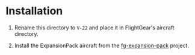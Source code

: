 Installation
============

1. Rename this directory to `V-22` and place it in FlightGear's aircraft directory.

2. Install the ExpansionPack aircraft from the [fg-expansion-pack][url-fg-expansion-pack] project.

  [url-fg-expansion-pack]: https://github.com/onox/fg-expansion-pack
